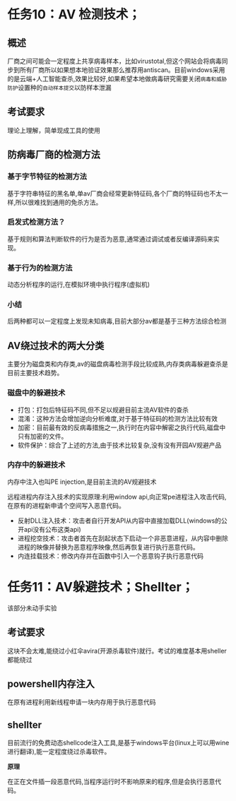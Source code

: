 # 任务10：AV 检测技术；

## 概述

厂商之间可能会一定程度上共享病毒样本，比如virustotal,但这个网站会将病毒同步到所有厂商所以如果想本地验证效果那么推荐用antiscan。目前windows采用的是云端+人工智能查杀,效果比较好,如果希望本地做病毒研究需要关闭`病毒和威胁防护`设置种的`自动样本提交`以防样本泄漏

## 考试要求

理论上理解，简单现成工具的使用

## 防病毒厂商的检测方法

### 基于字节特征的检测方法

基于字符串特征的黑名单,单av厂商会经常更新特征码,各个厂商的特征码也不太一样,所以很难找到通用的免杀方法。



### 启发式检测方法？

基于规则和算法判断软件的行为是否为恶意,通常通过调试或者反编译源码来实现。



### 基于行为的检测方法

动态分析程序的运行,在模拟环境中执行程序(虚拟机)



### 小结

后两种都可以一定程度上发现未知病毒,目前大部分av都是基于三种方法综合检测



## AV绕过技术的两大分类

主要分为磁盘类和内存类,av的磁盘病毒检测手段比较成熟,内存类病毒躲避查杀是目前主要技术趋势。

### 磁盘中的躲避技术

- 打包：打包后特征码不同,但不足以规避目前主流AV软件的查杀
- 混淆：这种方法会增加逆向分析难度,对于基于特征码的检测方法比较有效
- 加密：目前最有效的反病毒措施之一,执行时在内容中解密之执行代码,磁盘中只有加密的文件。
- 软件保护：综合了上述的方法,由于技术比较复杂,没有没有开园AV规避产品

### 内存中的躲避技术

内存中注入也叫PE injection,是目前主流的AV规避技术

远程进程内存注入技术的实现原理:利用window api,向正常pe进程注入攻击代码,在原有的进程新申请个空间写入恶意代码。

- 反射DLL注入技术：攻击者自行开发API从内容中直接加载DLL(windows的公开api没有公布这类api)
- 进程挖空技术：攻击者首先在刮起状态下启动一个非恶意进程，从内容中删除进程的映像并替换为恶意程序映像,然后再恢复进行执行恶意代码。
- 内连挂载技术：修改内存并在函数中引入一个恶意钩子执行恶意代码



# 任务11：AV躲避技术；Shellter；

该部分未动手实验

## 考试要求

这块不会太难,能绕过小红伞avira(开源杀毒软件)就行。考试的难度基本用sheller都能绕过

## powershell内存注入

在原有进程利用新线程申请一块内存用于执行恶意代码

## shellter

目前流行的免费动态shellcode注入工具,是基于windows平台(linux上可以用wine进行翻译),能一定程度绕过杀毒软件。

**原理**

在正在文件插一段恶意代码,当程序运行时不影响原来的程序,但是会执行恶意代码。